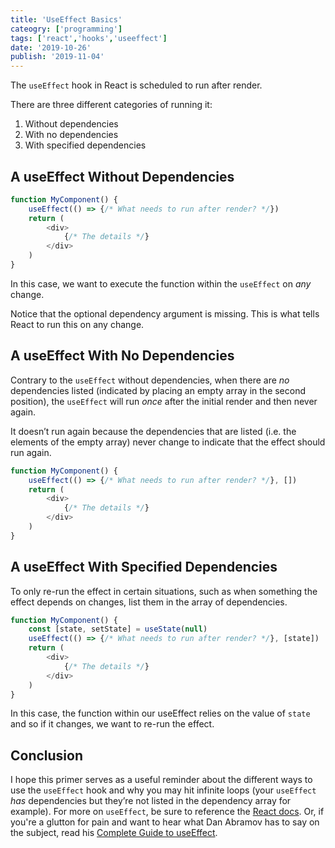 ```yaml
---
title: 'UseEffect Basics'
cateogry: ['programming']
tags: ['react','hooks','useeffect']
date: '2019-10-26'
publish: '2019-11-04'
---
```


The `useEffect` hook in React is scheduled to run after render.

There are three different categories of running it:
1. Without dependencies
2. With no dependencies
3. With specified dependencies

## A useEffect Without Dependencies
``` javascript
function MyComponent() {
    useEffect(() => {/* What needs to run after render? */})
    return (
        <div>
            {/* The details */}
        </div>
    )
}
```
In this case, we want to execute the function within the `useEffect` on _any_ change.

Notice that the optional dependency argument is missing. This is what tells React to run this on any change. 

## A useEffect With No Dependencies 
Contrary to the `useEffect` without dependencies, when there are _no_ dependencies listed (indicated by placing an empty array in the second position), the `useEffect` will run _once_ after the initial render and then never again.

It doesn’t run again because the dependencies that are listed (i.e. the elements of the empty array) never change to indicate that the effect should run again. 

``` javascript
function MyComponent() {
    useEffect(() => {/* What needs to run after render? */}, [])
    return (
        <div>
            {/* The details */}
        </div>
    )
}
```

## A useEffect With Specified Dependencies
To only re-run the effect in certain situations, such as when something the effect depends on changes, list them in the array of dependencies. 
``` javascript
function MyComponent() {
    const [state, setState] = useState(null) 
    useEffect(() => {/* What needs to run after render? */}, [state])
    return (
        <div>
            {/* The details */}
        </div>
    )
}
```
In this case, the function within our useEffect relies on the value of `state` and so if it changes, we want to re-run the effect. 

## Conclusion
I hope this primer serves as a useful reminder about the different ways to use the `useEffect` hook and why you may hit infinite loops (your `useEffect` _has_ dependencies but they’re not listed in the dependency array for example). For more on `useEffect`, be sure to reference the [React docs](https://reactjs.org/docs/hooks-effect.html). Or, if you're a glutton for pain and want to hear what Dan Abramov has to say on the subject, read his [Complete Guide to useEffect](https://overreacted.io/a-complete-guide-to-useeffect/).
